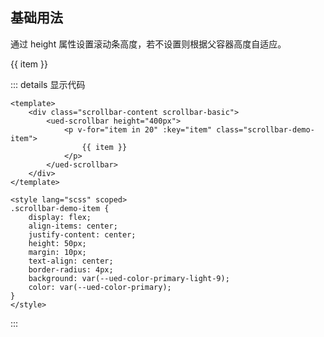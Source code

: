 ## 基础用法

通过 height 属性设置滚动条高度，若不设置则根据父容器高度自适应。

<div class="scrollbar-content scrollbar-basic">
  <ued-scrollbar height="400px">
    <p v-for="item in 20" :key="item" class="scrollbar-demo-item">
      {{ item }}
    </p>
  </ued-scrollbar>
</div>

::: details 显示代码

```vue
<template>
	<div class="scrollbar-content scrollbar-basic">
		<ued-scrollbar height="400px">
			<p v-for="item in 20" :key="item" class="scrollbar-demo-item">
				{{ item }}
			</p>
		</ued-scrollbar>
	</div>
</template>

<style lang="scss" scoped>
.scrollbar-demo-item {
	display: flex;
	align-items: center;
	justify-content: center;
	height: 50px;
	margin: 10px;
	text-align: center;
	border-radius: 4px;
	background: var(--ued-color-primary-light-9);
	color: var(--ued-color-primary);
}
</style>
```

:::
